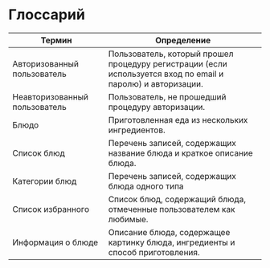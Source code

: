 # Глоссарий
|Термин|Определение|
|---|---|
|Авторизованный пользователь|Пользователь, который прошел процедуру регистрации (если используется вход по email и паролю) и авторизации.|
|Неавторизованный пользователь|Пользователь, не прошедший процедуру авторизации.|
|Блюдо|Приготовленная еда из нескольких ингредиентов.|
|Список блюд|Перечень записей, содержащих название блюда и краткое описание блюда.|
|Категории блюд|Перечень записей, содержащих блюда одного типа|
|Список избранного|Список блюд, содержащий блюда, отмеченные пользователем как любимые.|
|Информация о блюде|Описание блюда, содержащее картинку блюда, ингредиенты и способ приготовления.|

